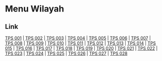 # Menu Wilayah

## Link

[TPS 001](https://github.com/gigit-pemilu/pemilu-2024-82-maluku-utara/tree/main/pileg-dpr/hitung-suara/sub/82-maluku-utara/sub/71-kota-ternate/sub/02-kota-ternate-selatan/sub/1004-kalumata/sub/001-tps)
 | 
[TPS 002](https://github.com/gigit-pemilu/pemilu-2024-82-maluku-utara/tree/main/pileg-dpr/hitung-suara/sub/82-maluku-utara/sub/71-kota-ternate/sub/02-kota-ternate-selatan/sub/1004-kalumata/sub/002-tps)
 | 
[TPS 003](https://github.com/gigit-pemilu/pemilu-2024-82-maluku-utara/tree/main/pileg-dpr/hitung-suara/sub/82-maluku-utara/sub/71-kota-ternate/sub/02-kota-ternate-selatan/sub/1004-kalumata/sub/003-tps)
 | 
[TPS 004](https://github.com/gigit-pemilu/pemilu-2024-82-maluku-utara/tree/main/pileg-dpr/hitung-suara/sub/82-maluku-utara/sub/71-kota-ternate/sub/02-kota-ternate-selatan/sub/1004-kalumata/sub/004-tps)
 | 
[TPS 005](https://github.com/gigit-pemilu/pemilu-2024-82-maluku-utara/tree/main/pileg-dpr/hitung-suara/sub/82-maluku-utara/sub/71-kota-ternate/sub/02-kota-ternate-selatan/sub/1004-kalumata/sub/005-tps)
 | 
[TPS 006](https://github.com/gigit-pemilu/pemilu-2024-82-maluku-utara/tree/main/pileg-dpr/hitung-suara/sub/82-maluku-utara/sub/71-kota-ternate/sub/02-kota-ternate-selatan/sub/1004-kalumata/sub/006-tps)
 | 
[TPS 007](https://github.com/gigit-pemilu/pemilu-2024-82-maluku-utara/tree/main/pileg-dpr/hitung-suara/sub/82-maluku-utara/sub/71-kota-ternate/sub/02-kota-ternate-selatan/sub/1004-kalumata/sub/007-tps)
 | 
[TPS 008](https://github.com/gigit-pemilu/pemilu-2024-82-maluku-utara/tree/main/pileg-dpr/hitung-suara/sub/82-maluku-utara/sub/71-kota-ternate/sub/02-kota-ternate-selatan/sub/1004-kalumata/sub/008-tps)
 | 
[TPS 009](https://github.com/gigit-pemilu/pemilu-2024-82-maluku-utara/tree/main/pileg-dpr/hitung-suara/sub/82-maluku-utara/sub/71-kota-ternate/sub/02-kota-ternate-selatan/sub/1004-kalumata/sub/009-tps)
 | 
[TPS 010](https://github.com/gigit-pemilu/pemilu-2024-82-maluku-utara/tree/main/pileg-dpr/hitung-suara/sub/82-maluku-utara/sub/71-kota-ternate/sub/02-kota-ternate-selatan/sub/1004-kalumata/sub/010-tps)
 | 
[TPS 011](https://github.com/gigit-pemilu/pemilu-2024-82-maluku-utara/tree/main/pileg-dpr/hitung-suara/sub/82-maluku-utara/sub/71-kota-ternate/sub/02-kota-ternate-selatan/sub/1004-kalumata/sub/011-tps)
 | 
[TPS 012](https://github.com/gigit-pemilu/pemilu-2024-82-maluku-utara/tree/main/pileg-dpr/hitung-suara/sub/82-maluku-utara/sub/71-kota-ternate/sub/02-kota-ternate-selatan/sub/1004-kalumata/sub/012-tps)
 | 
[TPS 013](https://github.com/gigit-pemilu/pemilu-2024-82-maluku-utara/tree/main/pileg-dpr/hitung-suara/sub/82-maluku-utara/sub/71-kota-ternate/sub/02-kota-ternate-selatan/sub/1004-kalumata/sub/013-tps)
 | 
[TPS 014](https://github.com/gigit-pemilu/pemilu-2024-82-maluku-utara/tree/main/pileg-dpr/hitung-suara/sub/82-maluku-utara/sub/71-kota-ternate/sub/02-kota-ternate-selatan/sub/1004-kalumata/sub/014-tps)
 | 
[TPS 015](https://github.com/gigit-pemilu/pemilu-2024-82-maluku-utara/tree/main/pileg-dpr/hitung-suara/sub/82-maluku-utara/sub/71-kota-ternate/sub/02-kota-ternate-selatan/sub/1004-kalumata/sub/015-tps)
 | 
[TPS 016](https://github.com/gigit-pemilu/pemilu-2024-82-maluku-utara/tree/main/pileg-dpr/hitung-suara/sub/82-maluku-utara/sub/71-kota-ternate/sub/02-kota-ternate-selatan/sub/1004-kalumata/sub/016-tps)
 | 
[TPS 017](https://github.com/gigit-pemilu/pemilu-2024-82-maluku-utara/tree/main/pileg-dpr/hitung-suara/sub/82-maluku-utara/sub/71-kota-ternate/sub/02-kota-ternate-selatan/sub/1004-kalumata/sub/017-tps)
 | 
[TPS 018](https://github.com/gigit-pemilu/pemilu-2024-82-maluku-utara/tree/main/pileg-dpr/hitung-suara/sub/82-maluku-utara/sub/71-kota-ternate/sub/02-kota-ternate-selatan/sub/1004-kalumata/sub/018-tps)
 | 
[TPS 019](https://github.com/gigit-pemilu/pemilu-2024-82-maluku-utara/tree/main/pileg-dpr/hitung-suara/sub/82-maluku-utara/sub/71-kota-ternate/sub/02-kota-ternate-selatan/sub/1004-kalumata/sub/019-tps)
 | 
[TPS 020](https://github.com/gigit-pemilu/pemilu-2024-82-maluku-utara/tree/main/pileg-dpr/hitung-suara/sub/82-maluku-utara/sub/71-kota-ternate/sub/02-kota-ternate-selatan/sub/1004-kalumata/sub/020-tps)
 | 
[TPS 021](https://github.com/gigit-pemilu/pemilu-2024-82-maluku-utara/tree/main/pileg-dpr/hitung-suara/sub/82-maluku-utara/sub/71-kota-ternate/sub/02-kota-ternate-selatan/sub/1004-kalumata/sub/021-tps)
 | 
[TPS 022](https://github.com/gigit-pemilu/pemilu-2024-82-maluku-utara/tree/main/pileg-dpr/hitung-suara/sub/82-maluku-utara/sub/71-kota-ternate/sub/02-kota-ternate-selatan/sub/1004-kalumata/sub/022-tps)
 | 
[TPS 023](https://github.com/gigit-pemilu/pemilu-2024-82-maluku-utara/tree/main/pileg-dpr/hitung-suara/sub/82-maluku-utara/sub/71-kota-ternate/sub/02-kota-ternate-selatan/sub/1004-kalumata/sub/023-tps)
 | 
[TPS 024](https://github.com/gigit-pemilu/pemilu-2024-82-maluku-utara/tree/main/pileg-dpr/hitung-suara/sub/82-maluku-utara/sub/71-kota-ternate/sub/02-kota-ternate-selatan/sub/1004-kalumata/sub/024-tps)
 | 
[TPS 025](https://github.com/gigit-pemilu/pemilu-2024-82-maluku-utara/tree/main/pileg-dpr/hitung-suara/sub/82-maluku-utara/sub/71-kota-ternate/sub/02-kota-ternate-selatan/sub/1004-kalumata/sub/025-tps)
 | 
[TPS 026](https://github.com/gigit-pemilu/pemilu-2024-82-maluku-utara/tree/main/pileg-dpr/hitung-suara/sub/82-maluku-utara/sub/71-kota-ternate/sub/02-kota-ternate-selatan/sub/1004-kalumata/sub/026-tps)
 | 
[TPS 027](https://github.com/gigit-pemilu/pemilu-2024-82-maluku-utara/tree/main/pileg-dpr/hitung-suara/sub/82-maluku-utara/sub/71-kota-ternate/sub/02-kota-ternate-selatan/sub/1004-kalumata/sub/027-tps)
 | 
[TPS 028](https://github.com/gigit-pemilu/pemilu-2024-82-maluku-utara/tree/main/pileg-dpr/hitung-suara/sub/82-maluku-utara/sub/71-kota-ternate/sub/02-kota-ternate-selatan/sub/1004-kalumata/sub/028-tps)

